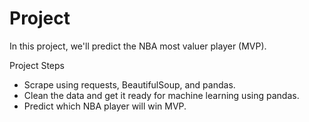 # Project

In this project, we'll predict the NBA most valuer player (MVP).

Project Steps

- Scrape using requests, BeautifulSoup, and pandas.
- Clean the data and get it ready for machine learning using pandas.
- Predict which NBA player will win MVP.
